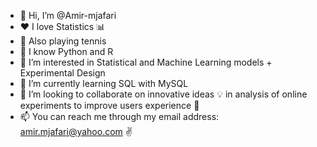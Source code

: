 - 👋 Hi, I’m @Amir-mjafari 
- :heart: I love Statistics :bar_chart:
- :tennis: Also playing tennis 
- :paperclip: I know Python and R
- 👀 I’m interested in Statistical and Machine Learning models + Experimental Design
- 🌱 I’m currently learning SQL with MySQL
- 💞️ I’m looking to collaborate on innovative ideas :bulb: in analysis of online experiments to improve users experience  :balloon:
- 📫 You can reach me through my email address: amir.mjafari@yahoo.com  :v:

<!---
Amir-mjafari/Amir-mjafari is a ✨ special ✨ repository because its `README.md` (this file) appears on your GitHub profile.
You can click the Preview link to take a look at your changes.
--->

